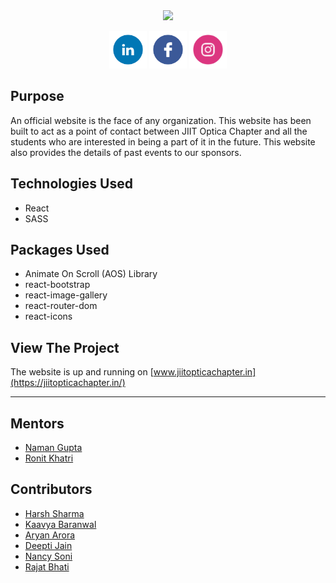 <div align = "center">

<img height=100px src= "https://jiitopticachapter.com/images/logo.png">

<a href="https://www.linkedin.com/company/jiitopticachapter/mycompany/"><img src="https://github.com/aritraroy/social-icons/blob/master/linkedin-icon.png?raw=true" width="60"></a>
<a href="https://www.facebook.com/jiitopticachapter/"><img src="https://github.com/aritraroy/social-icons/blob/master/facebook-icon.png?raw=true" width="60"></a>
<a href="https://instagram.com/jiitopticachapter"><img src="https://github.com/aritraroy/social-icons/blob/master/instagram-icon.png?raw=true" width="60"></a>

</div>

## Purpose

An official website is the face of any organization. This website has been built to act as a point of contact between JIIT Optica Chapter and all the students who are interested in being a part of it in the future. This website also provides the details of past events to our sponsors.

## Technologies Used

- React
- SASS

## Packages Used

- Animate On Scroll (AOS) Library
- react-bootstrap
- react-image-gallery
- react-router-dom
- react-icons

## View The Project

The website is up and running on [www.jiitopticachapter.in](https://jiitopticachapter.in/)

---

## Mentors

- [Naman Gupta](https://github.com/Naman-Gupta-06)
- [Ronit Khatri](https://github.com/Ronit-02)

## Contributors

- [Harsh Sharma](https://github.com/HarshSharma20503)
- [Kaavya Baranwal](https://github.com/kaavyabaranwal)
- [Aryan Arora](https://github.com/Aryan5167)
- [Deepti Jain](https://github.com/deepti1028)
- [Nancy Soni](https://github.com/Nanncyy)
- [Rajat Bhati](https://github.com/Rajatt09)

